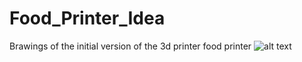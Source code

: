 # Food_Printer_Idea
Вrawings of the initial version of the 3d printer food printer
![alt text](https://github.com/itoldis/Food_3d_printer_idea/blob/3f95ea38c306c5a5e4ec436e53caabb2c3770f63/images/front.png)
